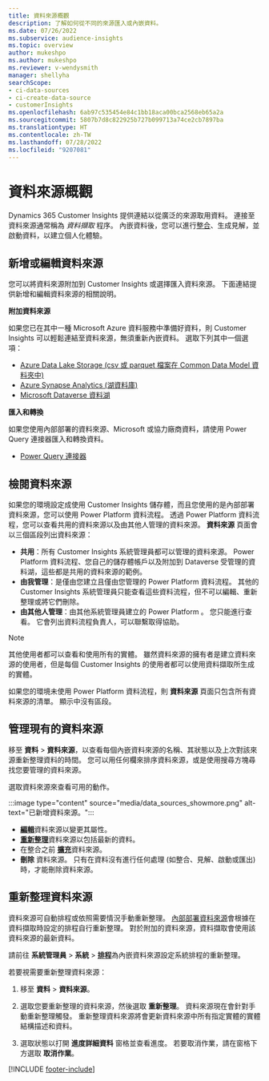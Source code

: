```yaml
---
title: 資料來源概觀
description: 了解如何從不同的來源匯入或內嵌資料。
ms.date: 07/26/2022
ms.subservice: audience-insights
ms.topic: overview
author: mukeshpo
ms.author: mukeshpo
ms.reviewer: v-wendysmith
manager: shellyha
searchScope:
- ci-data-sources
- ci-create-data-source
- customerInsights
ms.openlocfilehash: 6ab97c535454e84c1bb18aca00bca2568eb65a2a
ms.sourcegitcommit: 5807b7d8c822925b727b099713a74ce2cb7897ba
ms.translationtype: HT
ms.contentlocale: zh-TW
ms.lasthandoff: 07/28/2022
ms.locfileid: "9207081"
---
```

# <a name="data-sources-overview"></a>資料來源概觀

Dynamics 365 Customer Insights 提供連結以從廣泛的來源取用資料。 連接至資料來源通常稱為 *資料擷取* 程序。 內嵌資料後，您可以進行[整合](data-unification.md)、生成見解，並啟動資料，以建立個人化體驗。

## <a name="add-or-edit-data-sources"></a>新增或編輯資料來源

您可以將資料來源附加到 Customer Insights 或選擇匯入資料來源。 下面連結提供新增和編輯資料來源的相關說明。

**附加資料來源**

如果您已在其中一種 Microsoft Azure 資料服務中準備好資料，則 Customer Insights 可以輕鬆連結至資料來源，無須重新內嵌資料。 選取下列其中一個選項：
- [Azure Data Lake Storage (csv 或 parquet 檔案在 Common Data Model 資料夾中)](connect-common-data-model.md)
- [Azure Synapse Analytics (湖資料庫)](connect-synapse.md)
- [Microsoft Dataverse 資料湖](connect-dataverse-managed-lake.md)

**匯入和轉換**

如果您使用內部部署的資料來源、Microsoft 或協力廠商資料，請使用 Power Query 連接器匯入和轉換資料。
- [Power Query 連接器](connect-power-query.md)

## <a name="review-data-sources"></a>檢閱資料來源

如果您的環境設定成使用 Customer Insights 儲存體，而且您使用的是內部部署資料來源，您可以使用 Power Platform 資料流程。 透過 Power Platform 資料流程，您可以查看共用的資料來源以及由其他人管理的資料來源。 **資料來源** 頁面會以三個區段列出資料來源：
- **共用**：所有 Customer Insights 系統管理員都可以管理的資料來源。 Power Platform 資料流程、您自己的儲存體帳戶以及附加到 Dataverse 受管理的資料湖，這些都是共用的資料來源的範例。
- **由我管理**：是僅由您建立且僅由您管理的 Power Platform 資料流程。 其他的 Customer Insights 系統管理員只能查看這些資料流程，但不可以編輯、重新整理或將它們刪除。
- **由其他人管理**：由其他系統管理員建立的 Power Platform 。 您只能進行查看。 它會列出資料流程負責人，可以聯繫取得協助。
> [!NOTE]
> 其他使用者都可以查看和使用所有的實體。 雖然資料來源的擁有者是建立資料來源的使用者，但是每個 Customer Insights 的使用者都可以使用資料擷取所生成的實體。

如果您的環境未使用 Power Platform 資料流程，則 **資料來源** 頁面只包含所有資料來源的清單。 顯示中沒有區段。

## <a name="manage-existing-data-sources"></a>管理現有的資料來源

移至 **資料** > **資料來源**，以查看每個內嵌資料來源的名稱、其狀態以及上次對該來源重新整理資料的時間。 您可以用任何欄來排序資料來源，或是使用搜尋方塊尋找您要管理的資料來源。

選取資料來源來查看可用的動作。

:::image type="content" source="media/data_sources_showmore.png" alt-text="已新增資料來源。":::

- [**編輯**](#add-or-edit-data-sources)資料來源以變更其屬性。
- [**重新整理**](#refresh-data-sources)資料來源以包括最新的資料。
- 在整合之前 [**擴充**](data-sources-enrichment.md)資料來源。
- **刪除** 資料來源。 只有在資料沒有進行任何處理 (如整合、見解、啟動或匯出) 時，才能刪除資料來源。

## <a name="refresh-data-sources"></a>重新整理資料來源

資料來源可自動排程或依照需要情況手動重新整理。 [內部部署資料來源](connect-power-query.md#add-data-from-on-premises-data-sources)會根據在資料擷取時設定的排程自行重新整理。 對於附加的資料來源，資料擷取會使用該資料來源的最新資料。

請前往 **系統管理員** > **系統** > [**排程**](system.md#schedule-tab)為內嵌資料來源設定系統排程的重新整理。

若要視需要重新整理資料來源：

1. 移至 **資料** > **資料來源**。

1. 選取您要重新整理的資料來源，然後選取 **重新整理**。 資料來源現在會針對手動重新整理觸發。 重新整理資料來源將會更新資料來源中所有指定實體的實體結構描述和資料。

1. 選取狀態以打開 **進度詳細資料** 窗格並查看進度。 若要取消作業，請在窗格下方選取 **取消作業**。

[!INCLUDE [footer-include](includes/footer-banner.md)]
